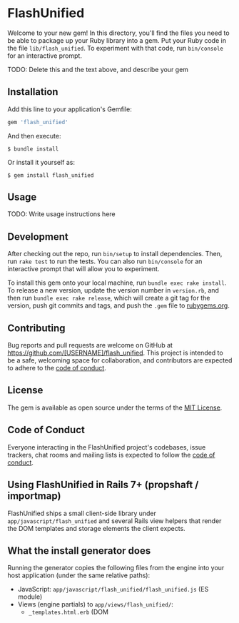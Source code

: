 # FlashUnified

Welcome to your new gem! In this directory, you'll find the files you need to be able to package up your Ruby library into a gem. Put your Ruby code in the file `lib/flash_unified`. To experiment with that code, run `bin/console` for an interactive prompt.

TODO: Delete this and the text above, and describe your gem

## Installation

Add this line to your application's Gemfile:

```ruby
gem 'flash_unified'
```

And then execute:

    $ bundle install

Or install it yourself as:

    $ gem install flash_unified

## Usage

TODO: Write usage instructions here

## Development

After checking out the repo, run `bin/setup` to install dependencies. Then, run `rake test` to run the tests. You can also run `bin/console` for an interactive prompt that will allow you to experiment.

To install this gem onto your local machine, run `bundle exec rake install`. To release a new version, update the version number in `version.rb`, and then run `bundle exec rake release`, which will create a git tag for the version, push git commits and tags, and push the `.gem` file to [rubygems.org](https://rubygems.org).

## Contributing

Bug reports and pull requests are welcome on GitHub at https://github.com/[USERNAME]/flash_unified. This project is intended to be a safe, welcoming space for collaboration, and contributors are expected to adhere to the [code of conduct](https://github.com/[USERNAME]/flash_unified/blob/master/CODE_OF_CONDUCT.md).


## License

The gem is available as open source under the terms of the [MIT License](https://opensource.org/licenses/MIT).

## Code of Conduct

Everyone interacting in the FlashUnified project's codebases, issue trackers, chat rooms and mailing lists is expected to follow the [code of conduct](https://github.com/[USERNAME]/flash_unified/blob/master/CODE_OF_CONDUCT.md).

## Using FlashUnified in Rails 7+ (propshaft / importmap)

FlashUnified ships a small client-side library under `app/javascript/flash_unified` and several Rails view helpers that render the DOM templates and storage elements the client expects.

What the install generator does
------------------------------

Running the generator copies the following files from the engine into your host application (under the same relative paths):

- JavaScript: `app/javascript/flash_unified/flash_unified.js` (ES module)
- Views (engine partials) to `app/views/flash_unified/`:
    - `_templates.html.erb` (DOM <template> elements used by the client)
    - `_storage.html.erb` (per-page hidden storage element)
    - `_global_storage.html.erb` (global hidden storage element with `id="flash-storage"`)
    - `_container.html.erb` (container element where messages will be shown)
    - `_general_error_messages.html.erb` (renders HTTP status messages via I18n)
- Locale files to `config/locales/`:
    - `http_status_messages.en.yml`
    - `http_status_messages.ja.yml`

Run the generator with:

```bash
bin/rails generate flash_unified:install
```

By default the generator copies files into your application but will not overwrite existing files. If you already maintain custom partials or locale files the generator will skip them and leave your files in place.

Importmap / Propshaft / Sprockets
---------------------------------

- Importmap (recommended for Rails 7+ without a bundler):
    1. Run the generator (it copies `app/javascript/flash_unified/flash_unified.js` into your app).
    2. Pin the file in `config/importmap.rb` (the generator prints a suggested pin):

```ruby
pin "flash_unified", to: "flash_unified/flash_unified.js"
```

    3. Import it from your JavaScript entrypoint (e.g. `app/javascript/application.js`):

```js
import "flash_unified"
```

- Propshaft or Sprockets: the engine exposes its `app/javascript` to the host app's asset paths. You can include the script directly in your layout:

```erb
<%= javascript_include_tag "flash_unified/flash_unified" %>
```

Helpers and required DOM ids
---------------------------

This gem provides view helpers that render the engine's partials. The helpers are:

- `flash_global_storage` → renders the global hidden storage element (contains the required `id="flash-storage"`).
- `flash_storage` → renders a per-page hidden storage element.
- `flash_templates` → renders the `<template>` nodes the client uses to render messages.
- `flash_container` → renders a visible container where messages are shown (calls the engine partial).
- `flash_general_error_messages` → renders a list of localized HTTP status messages.

The JavaScript looks specifically for an element with the id `flash-storage`. If you override or copy the partials, keep `id="flash-storage"` on the global storage element or update your import to initialize the client with a different selector.

Recommended minimal layout snippet (place inside `<body>`):

```erb
<%= flash_global_storage %>
<%= flash_container %>
<%= flash_templates %>
<%= flash_general_error_messages %>
```

If you prefer to include partials manually instead of using helpers, render the engine partials under `flash_unified/` (the generator copies them to that path by default).

Locale files
------------

The gem ships `config/locales/http_status_messages.*.yml` for English and Japanese. The install generator copies these into your application's `config/locales/` so you can customize them. The generator will not overwrite existing locale files unless you remove them first.

Notes and next steps
--------------------

- Helpers in the engine render the engine partials by default. If you want to customize markup, run the generator and edit the copied view partials in your application.
- Generator currently skips existing files; adding a `--force` option to overwrite files is a possible future improvement.
- Tests for the generator and helper integration are not included yet; adding small unit/integration tests would be a good follow-up.

If anything here is unclear or you want a different default for the generator (for example, not copying view partials), tell me which behavior you prefer and I can update the README and generator accordingly.
